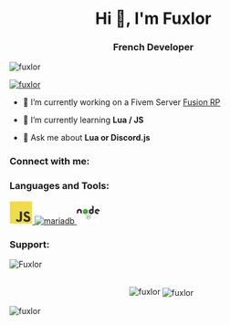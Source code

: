 <h1 align="center">Hi 👋, I'm Fuxlor</h1>
<h3 align="center">French Developer</h3>

<p align="left"> <img src="https://komarev.com/ghpvc/?username=fuxlor&label=Profile%20views&color=0e75b6&style=flat" alt="fuxlor" /> </p>

<p align="left"> <a href="https://github.com/ryo-ma/github-profile-trophy"><img src="https://github-profile-trophy.vercel.app/?username=fuxlor" alt="fuxlor" /></a> </p>

- 🔭 I’m currently working on a Fivem Server [Fusion RP](https://discord.gg/W2SahP4qCj)

- 🌱 I’m currently learning **Lua / JS**

- 💬 Ask me about **Lua or Discord.js**

<h3 align="left">Connect with me:</h3>
<p align="left">
</p>

<h3 align="left">Languages and Tools:</h3>
<p align="left"> <a href="https://developer.mozilla.org/en-US/docs/Web/JavaScript" target="_blank" rel="noreferrer"> <img src="https://raw.githubusercontent.com/devicons/devicon/master/icons/javascript/javascript-original.svg" alt="javascript" width="40" height="40"/> </a> <a href="https://mariadb.org/" target="_blank" rel="noreferrer"> <img src="https://www.vectorlogo.zone/logos/mariadb/mariadb-icon.svg" alt="mariadb" width="40" height="40"/> </a> <a href="https://nodejs.org" target="_blank" rel="noreferrer"> <img src="https://raw.githubusercontent.com/devicons/devicon/master/icons/nodejs/nodejs-original-wordmark.svg" alt="nodejs" width="40" height="40"/> </a> </p>

<h3 align="left">Support:</h3>
<p><a href="https://www.buymeacoffee.com/Fuxlor"> <img align="left" src="https://cdn.buymeacoffee.com/buttons/v2/default-yellow.png" height="50" width="210" alt="Fuxlor" /></a></p><br><br>

<p><img align="left" src="https://github-readme-stats.vercel.app/api/top-langs?username=fuxlor&show_icons=true&locale=en&layout=compact" alt="fuxlor" /></p>

<p>&nbsp;<img align="center" src="https://github-readme-stats.vercel.app/api?username=fuxlor&show_icons=true&locale=en" alt="fuxlor" /></p>

<p><img align="center" src="https://github-readme-streak-stats.herokuapp.com/?user=fuxlor&" alt="fuxlor" /></p>
